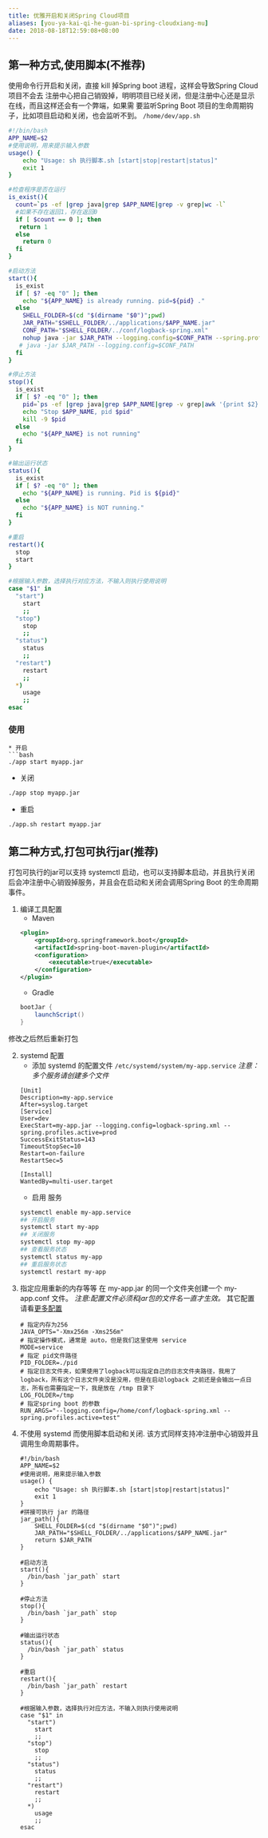 ```yaml
---
title: 优雅开启和关闭Spring Cloud项目
aliases: [you-ya-kai-qi-he-guan-bi-spring-cloudxiang-mu]
date: 2018-08-18T12:59:08+08:00
---
```


## 第一种方式,使用脚本(不推荐)
使用命令行开启和关闭，直接 kill 掉Spring boot 进程，这样会导致Spring Cloud 项目不会去 注册中心把自己销毁掉，明明项目已经关闭，但是注册中心还是显示在线，而且这样还会有一个弊端，如果需
要监听Spring Boot 项目的生命周期钩子，比如项目启动和关闭，也会监听不到。
`/home/dev/app.sh`

```bash
#!/bin/bash
APP_NAME=$2
#使用说明，用来提示输入参数
usage() {
    echo "Usage: sh 执行脚本.sh [start|stop|restart|status]"
    exit 1
}

#检查程序是否在运行
is_exist(){
  count=`ps -ef |grep java|grep $APP_NAME|grep -v grep|wc -l`
  #如果不存在返回1，存在返回0     
  if [ $count == 0 ]; then
   return 1
  else
    return 0
  fi
}

#启动方法
start(){
  is_exist
  if [ $? -eq "0" ]; then
    echo "${APP_NAME} is already running. pid=${pid} ."
  else
    SHELL_FOLDER=$(cd "$(dirname "$0")";pwd)
    JAR_PATH="$SHELL_FOLDER/../applications/$APP_NAME.jar"
    CONF_PATH="$SHELL_FOLDER/../conf/logback-spring.xml"
    nohup java -jar $JAR_PATH --logging.config=$CONF_PATH --spring.profiles.active=test > /dev/null 2>&1 &
   # java -jar $JAR_PATH --logging.config=$CONF_PATH
  fi
}

#停止方法
stop(){
  is_exist
  if [ $? -eq "0" ]; then
    pid=`ps -ef |grep java|grep $APP_NAME|grep -v grep|awk '{print $2}'`
    echo "Stop $APP_NAME, pid $pid"    
    kill -9 $pid
  else
    echo "${APP_NAME} is not running"
  fi  
}

#输出运行状态
status(){
  is_exist
  if [ $? -eq "0" ]; then
    echo "${APP_NAME} is running. Pid is ${pid}"
  else
    echo "${APP_NAME} is NOT running."
  fi
}

#重启
restart(){
  stop
  start
}

#根据输入参数，选择执行对应方法，不输入则执行使用说明
case "$1" in
  "start")
    start
    ;;
  "stop")
    stop
    ;;
  "status")
    status
    ;;
  "restart")
    restart
    ;;
  *)
    usage
    ;;
esac
```
### 使用
```
* 开启
```bash
./app start myapp.jar
```
* 关闭
```bash
./app stop myapp.jar
```
* 重启
```bash
./app.sh restart myapp.jar 
```
## 第二种方式,打包可执行jar(推荐)
打包可执行的jar可以支持 systemctl 启动，也可以支持脚本启动，并且执行关闭后会冲注册中心销毁掉服务，并且会在启动和关闭会调用Spring Boot 的生命周期事件。
1. 编译工具配置
    * Maven 
    ```xml
    <plugin>
        <groupId>org.springframework.boot</groupId>
        <artifactId>spring-boot-maven-plugin</artifactId>
        <configuration>
            <executable>true</executable>
        </configuration>
    </plugin>
    ```
    * Gradle 
    ```groovy
    bootJar {
        launchScript()
    }
    ```
修改之后然后重新打包     

2. systemd 配置
    * 添加 systemd 的配置文件
    `/etc/systemd/system/my-app.service`
    _注意：多个服务请创建多个文件_
    ```text
    [Unit]
    Description=my-app.service
    After=syslog.target
    [Service]
    User=dev
    ExecStart=my-app.jar --logging.config=logback-spring.xml --spring.profiles.active=prod
    SuccessExitStatus=143
    TimeoutStopSec=10
    Restart=on-failure
    RestartSec=5

    [Install]
    WantedBy=multi-user.target
    ```
    * 启用 服务
    ```bash
    systemctl enable my-app.service
    ## 开启服务
    systemctl start my-app
    ## 关闭服务
    systemctl stop my-app
    ## 查看服务状态
    systemctl status my-app
    ## 重启服务状态
    systemctl restart my-app
    ```
3. 指定应用重新的内存等等
   在 my-app.jar 的同一个文件夹创建一个 my-app.conf 文件。
   _注意:配置文件必须和jar包的文件名一直才生效。_
   其它配置请看<a href="https://docs.spring.io/spring-boot/docs/current-SNAPSHOT/reference/html/deployment-install.html#deployment-script-customization-when-it-runs" _blank>更多配置</a>
   ```text
   # 指定内存为256
   JAVA_OPTS="-Xmx256m -Xms256m"
   # 指定操作模式，通常是 auto，但是我们这里使用 service
   MODE=service
   # 指定 pid文件路径
   PID_FOLDER=./pid
   # 指定日志文件夹，如果使用了logback可以指定自己的日志文件夹路径，我用了 logback，所有这个日志文件夹没是没用，但是在启动logback 之前还是会输出一点日志，所有也需要指定一下，我是放在 /tmp 目录下
   LOG_FOLDER=/tmp
   # 指定spring boot 的参数
   RUN_ARGS="--logging.config=/home/conf/logback-spring.xml --spring.profiles.active=test"
   ```
 4. 不使用 systemd 而使用脚本启动和关闭.
    该方式同样支持冲注册中心销毁并且调用生命周期事件。
    ```shell
    #!/bin/bash
    APP_NAME=$2
    #使用说明，用来提示输入参数
    usage() {
        echo "Usage: sh 执行脚本.sh [start|stop|restart|status]"
        exit 1
    }
    #拼接可执行 jar 的路径
    jar_path(){
        SHELL_FOLDER=$(cd "$(dirname "$0")";pwd)
        JAR_PATH="$SHELL_FOLDER/../applications/$APP_NAME.jar"
        return $JAR_PATH
    }

    #启动方法
    start(){
      /bin/bash `jar_path` start
    }

    #停止方法
    stop(){
      /bin/bash `jar_path` stop
    }

    #输出运行状态
    status(){
      /bin/bash `jar_path` status
    }

    #重启
    restart(){
      /bin/bash `jar_path` restart 
    }

    #根据输入参数，选择执行对应方法，不输入则执行使用说明
    case "$1" in
      "start")
        start
        ;;
      "stop")
        stop
        ;;
      "status")
        status
        ;;
      "restart")
        restart
        ;;
      *)
        usage
        ;;
    esac
    ```
